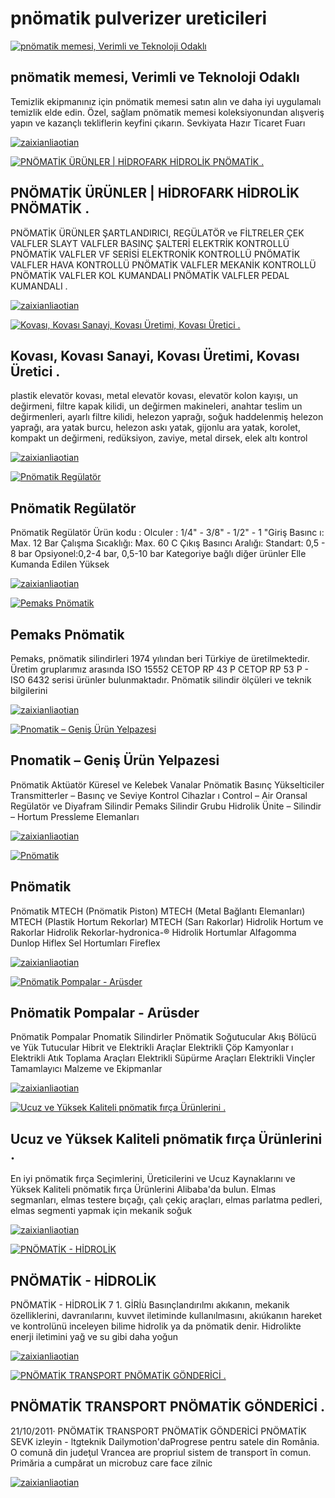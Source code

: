 # pnömatik pulverizer ureticileri
<a href="https://mnn.zoosnet.net/LR/Chatpre.aspx?id=MNN94995150&p=https://topgrinding.com/" target="_blank">![pnömatik memesi, Verimli ve Teknoloji Odaklı](https://github.com/technlg/images/blob/main/64.jpg)</a>
## pnömatik memesi, Verimli ve Teknoloji Odaklı
Temizlik ekipmanınız için pnömatik memesi satın alın ve daha iyi uygulamalı temizlik elde edin. Özel, sağlam pnömatik memesi koleksiyonundan alışveriş yapın ve kazançlı tekliflerin keyfini çıkarın. Sevkiyata Hazır Ticaret Fuarı
<a href="https://mnn.zoosnet.net/LR/Chatpre.aspx?id=MNN94995150&p=https://topgrinding.com/" target="_blank"><img src="https://github.com/technlg/images/raw/main/chat11.jpg" alt="zaixianliaotian"/></a><a href="//whatsapp.shibangsoft.com/WhatsApp.php" ><img src="https://github.com/technlg/images/raw/main/chat11.png" alt=""></a>
<a href="https://mnn.zoosnet.net/LR/Chatpre.aspx?id=MNN94995150&p=https://topgrinding.com/" target="_blank">![PNÖMATİK ÜRÜNLER | HİDROFARK HİDROLİK PNÖMATİK .](https://github.com/technlg/images/blob/main/5.jpg)</a>
## PNÖMATİK ÜRÜNLER | HİDROFARK HİDROLİK PNÖMATİK .
PNÖMATİK ÜRÜNLER ŞARTLANDIRICI, REGÜLATÖR ve FİLTRELER ÇEK VALFLER SLAYT VALFLER BASINÇ ŞALTERİ ELEKTRİK KONTROLLÜ PNÖMATİK VALFLER VF SERİSİ ELEKTRONİK KONTROLLÜ PNÖMATİK VALFLER HAVA KONTROLLÜ PNÖMATİK VALFLER MEKANİK KONTROLLÜ PNÖMATİK VALFLER KOL KUMANDALI PNÖMATİK VALFLER PEDAL KUMANDALI .
<a href="https://mnn.zoosnet.net/LR/Chatpre.aspx?id=MNN94995150&p=https://topgrinding.com/" target="_blank"><img src="https://github.com/technlg/images/raw/main/chat11.jpg" alt="zaixianliaotian"/></a><a href="//whatsapp.shibangsoft.com/WhatsApp.php" ><img src="https://github.com/technlg/images/raw/main/chat11.png" alt=""></a>
<a href="https://mnn.zoosnet.net/LR/Chatpre.aspx?id=MNN94995150&p=https://topgrinding.com/" target="_blank">![Kovası, Kovası Sanayi, Kovası Üretimi, Kovası Üretici .](https://github.com/technlg/images/blob/main/49.jpg)</a>
## Kovası, Kovası Sanayi, Kovası Üretimi, Kovası Üretici .
plastik elevatör kovası, metal elevatör kovası, elevatör kolon kayışı, un değirmeni, filtre kapak kilidi, un değirmen makineleri, anahtar teslim un değirmenleri, ayarlı filtre kilidi, helezon yaprağı, soğuk haddelenmiş helezon yaprağı, ara yatak burcu, helezon askı yatak, gijonlu ara yatak, korolet, kompakt un değirmeni, redüksiyon, zaviye, metal dirsek, elek altı kontrol 
<a href="https://mnn.zoosnet.net/LR/Chatpre.aspx?id=MNN94995150&p=https://topgrinding.com/" target="_blank"><img src="https://github.com/technlg/images/raw/main/chat11.jpg" alt="zaixianliaotian"/></a><a href="//whatsapp.shibangsoft.com/WhatsApp.php" ><img src="https://github.com/technlg/images/raw/main/chat11.png" alt=""></a>
<a href="https://mnn.zoosnet.net/LR/Chatpre.aspx?id=MNN94995150&p=https://topgrinding.com/" target="_blank">![Pnömatik Regülatör](https://github.com/technlg/images/blob/main/21.jpg)</a>
## Pnömatik Regülatör
Pnömatik Regülatör Ürün kodu : Olculer : 1/4" - 3/8" - 1/2" - 1 "Giriş Basınc ı: Max. 12 Bar Çalışma Sıcaklığı: Max. 60 C Çıkış Basıncı Aralığı: Standart: 0,5 - 8 bar Opsiyonel:0,2-4 bar, 0,5-10 bar Kategoriye bağlı diğer ürünler Elle Kumanda Edilen Yüksek 
<a href="https://mnn.zoosnet.net/LR/Chatpre.aspx?id=MNN94995150&p=https://topgrinding.com/" target="_blank"><img src="https://github.com/technlg/images/raw/main/chat11.jpg" alt="zaixianliaotian"/></a><a href="//whatsapp.shibangsoft.com/WhatsApp.php" ><img src="https://github.com/technlg/images/raw/main/chat11.png" alt=""></a>
<a href="https://mnn.zoosnet.net/LR/Chatpre.aspx?id=MNN94995150&p=https://topgrinding.com/" target="_blank">![Pemaks Pnömatik](https://github.com/technlg/images/blob/main/36.jpg)</a>
## Pemaks Pnömatik
Pemaks, pnömatik silindirleri 1974 yılından beri Türkiye de üretilmektedir. Üretim gruplarımız arasında ISO 15552 CETOP RP 43 P CETOP RP 53 P - ISO 6432 serisi ürünler bulunmaktadır. Pnömatik silindir ölçüleri ve teknik bilgilerini 
<a href="https://mnn.zoosnet.net/LR/Chatpre.aspx?id=MNN94995150&p=https://topgrinding.com/" target="_blank"><img src="https://github.com/technlg/images/raw/main/chat11.jpg" alt="zaixianliaotian"/></a><a href="//whatsapp.shibangsoft.com/WhatsApp.php" ><img src="https://github.com/technlg/images/raw/main/chat11.png" alt=""></a>
<a href="https://mnn.zoosnet.net/LR/Chatpre.aspx?id=MNN94995150&p=https://topgrinding.com/" target="_blank">![Pnomatik – Geniş Ürün Yelpazesi](https://github.com/technlg/images/blob/main/29.jpg)</a>
## Pnomatik – Geniş Ürün Yelpazesi
Pnömatik Aktüatör Küresel ve Kelebek Vanalar Pnömatik Basınç Yükselticiler Transmitterler – Basınç ve Seviye Kontrol Cihazlar ı Control – Air Oransal Regülatör ve Diyafram Silindir Pemaks Silindir Grubu Hidrolik Ünite – Silindir – Hortum Pressleme Elemanları 
<a href="https://mnn.zoosnet.net/LR/Chatpre.aspx?id=MNN94995150&p=https://topgrinding.com/" target="_blank"><img src="https://github.com/technlg/images/raw/main/chat11.jpg" alt="zaixianliaotian"/></a><a href="//whatsapp.shibangsoft.com/WhatsApp.php" ><img src="https://github.com/technlg/images/raw/main/chat11.png" alt=""></a>
<a href="https://mnn.zoosnet.net/LR/Chatpre.aspx?id=MNN94995150&p=https://topgrinding.com/" target="_blank">![Pnömatik](https://github.com/technlg/images/blob/main/3.jpg)</a>
## Pnömatik
Pnömatik MTECH (Pnömatik Piston) MTECH (Metal Bağlantı Elemanları) MTECH (Plastik Hortum Rekorlar) MTECH (Sarı Rakorlar) Hidrolik Hortum ve Rakorlar Hidrolik Rekorlar-hydronica-® Hidrolik Hortumlar Alfagomma Dunlop Hiflex Sel Hortumları Fireflex
<a href="https://mnn.zoosnet.net/LR/Chatpre.aspx?id=MNN94995150&p=https://topgrinding.com/" target="_blank"><img src="https://github.com/technlg/images/raw/main/chat11.jpg" alt="zaixianliaotian"/></a><a href="//whatsapp.shibangsoft.com/WhatsApp.php" ><img src="https://github.com/technlg/images/raw/main/chat11.png" alt=""></a>
<a href="https://mnn.zoosnet.net/LR/Chatpre.aspx?id=MNN94995150&p=https://topgrinding.com/" target="_blank">![Pnömatik Pompalar - Arüsder](https://github.com/technlg/images/blob/main/11.jpg)</a>
## Pnömatik Pompalar - Arüsder
Pnömatik Pompalar Pnomatik Silindirler Pnömatik Soğutucular Akış Bölücü ve Yük Tutucular Hibrit ve Elektrikli Araçlar Elektrikli Çöp Kamyonlar ı Elektrikli Atık Toplama Araçları Elektrikli Süpürme Araçları Elektrikli Vinçler Tamamlayıcı Malzeme ve Ekipmanlar 
<a href="https://mnn.zoosnet.net/LR/Chatpre.aspx?id=MNN94995150&p=https://topgrinding.com/" target="_blank"><img src="https://github.com/technlg/images/raw/main/chat11.jpg" alt="zaixianliaotian"/></a><a href="//whatsapp.shibangsoft.com/WhatsApp.php" ><img src="https://github.com/technlg/images/raw/main/chat11.png" alt=""></a>
<a href="https://mnn.zoosnet.net/LR/Chatpre.aspx?id=MNN94995150&p=https://topgrinding.com/" target="_blank">![Ucuz ve Yüksek Kaliteli pnömatik fırça Ürünlerini .](https://github.com/technlg/images/blob/main/62.jpg)</a>
## Ucuz ve Yüksek Kaliteli pnömatik fırça Ürünlerini .
En iyi pnömatik fırça Seçimlerini, Üreticilerini ve Ucuz Kaynaklarını ve Yüksek Kaliteli pnömatik fırça Ürünlerini Alibaba'da bulun. Elmas segmanları, elmas testere bıçağı, çalı çekiç araçları, elmas parlatma pedleri, elmas segmenti yapmak için mekanik soğuk
<a href="https://mnn.zoosnet.net/LR/Chatpre.aspx?id=MNN94995150&p=https://topgrinding.com/" target="_blank"><img src="https://github.com/technlg/images/raw/main/chat11.jpg" alt="zaixianliaotian"/></a><a href="//whatsapp.shibangsoft.com/WhatsApp.php" ><img src="https://github.com/technlg/images/raw/main/chat11.png" alt=""></a>
<a href="https://mnn.zoosnet.net/LR/Chatpre.aspx?id=MNN94995150&p=https://topgrinding.com/" target="_blank">![PNÖMATİK - HİDROLİK](https://github.com/technlg/images/blob/main/7.jpg)</a>
## PNÖMATİK - HİDROLİK
PNÖMATİK - HİDROLİK 7 1. GİRİù Basınçlandırılmı akıkanın, mekanik özelliklerini, davranılarını, kuvvet iletiminde kullanılmasını, akıúkanın hareket ve kontrolünü inceleyen bilime hidrolik ya da pnömatik denir. Hidrolikte enerji iletimini yağ ve su gibi daha yoğun
<a href="https://mnn.zoosnet.net/LR/Chatpre.aspx?id=MNN94995150&p=https://topgrinding.com/" target="_blank"><img src="https://github.com/technlg/images/raw/main/chat11.jpg" alt="zaixianliaotian"/></a><a href="//whatsapp.shibangsoft.com/WhatsApp.php" ><img src="https://github.com/technlg/images/raw/main/chat11.png" alt=""></a>
<a href="https://mnn.zoosnet.net/LR/Chatpre.aspx?id=MNN94995150&p=https://topgrinding.com/" target="_blank">![PNÖMATİK TRANSPORT PNÖMATİK GÖNDERİCİ .](https://github.com/technlg/images/blob/main/38.jpg)</a>
## PNÖMATİK TRANSPORT PNÖMATİK GÖNDERİCİ .
21/10/2011· PNÖMATİK TRANSPORT PNÖMATİK GÖNDERİCİ PNÖMATİK SEVK izleyin - ltgteknik Dailymotion'daProgrese pentru satele din România. O comună din judeţul Vrancea are propriul sistem de transport în comun. Primăria a cumpărat un microbuz care face zilnic
<a href="https://mnn.zoosnet.net/LR/Chatpre.aspx?id=MNN94995150&p=https://topgrinding.com/" target="_blank"><img src="https://github.com/technlg/images/raw/main/chat11.jpg" alt="zaixianliaotian"/></a><a href="//whatsapp.shibangsoft.com/WhatsApp.php" ><img src="https://github.com/technlg/images/raw/main/chat11.png" alt=""></a>

